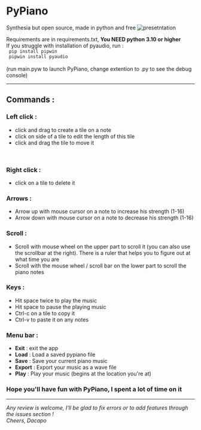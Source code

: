 # PyPiano
Synthesia but open source, made in python and free
![presetntation](https://user-images.githubusercontent.com/72820204/151807839-82f8d3b8-2919-443b-a6e1-0c0b0a4f67d1.png)

Requirements are in requirements.txt, <b>You NEED python 3.10 or higher</b><bR>
If you struggle with installation of pyaudio, run :
<br>
<code>
pip install pipwin
</code><br>
<code>
pipwin install pyaudio
</code><br>
(run main.pyw to launch PyPiano, change extention to .py to see the debug console)
<hr>
<h2> Commands : </h2>

<h3>Left click :</h3>
<ul>
 <li>click and drag to create a tile on a note</li>
 <li>click on side of a tile to edit the length of this tile</li>
 <li>click and drag the tile to move it</li>
</ul>
<br>
<h3>Right click :</h3>
<ul>
 <li>click on a tile to delete it</li>
</ul>
<h3>Arrows :</h3>
<ul>
 <li>Arrow up with mouse cursor on a note to increase his strength (1-16)</li>
 <li>Arrow down with mouse cursor on a note to decrease his strength (1-16)</li>
</ul>

<h3>Scroll :</h3>
<ul>
 <li>Scroll with mouse wheel on the upper part to scroll it (you can also use the scrollbar at the right). There is a ruler that helps you to figure out at what time you are</li>
 <li>Scroll with the mouse wheel / scroll bar on the lower part to scroll the piano notes</li>
</ul>
 
<h3>Keys :</h3>
<ul>
 <li>Hit space twice to play the music</li>
 <li>Hit space to pause the playing music</li>
 <li>Ctrl-c on a tile to copy it</li>
 <li>Ctrl-v to paste it on any notes</li>
</ul>

<h3>Menu bar :</h3>
<ul>
 <li><b>Exit</b> : exit the app</li>
 <li><b>Load</b> : Load a saved pypiano file</li>
 <li><b>Save</b> : Save your current piano music</li>
 <li><b>Export</b> : Export your music as a wave file</li>
 <li><b>Play</b> : Play your music (begins at the location you're at)</li>
</ul>

<h3> Hope you'll have fun with PyPiano, I spent a lot of time on it </h3>

<hr>

<i>Any review is welcome, I'll be glad to fix errors or to add features through the issues section !<i>
 <br>
<i>Cheers, Dacapo<i>

